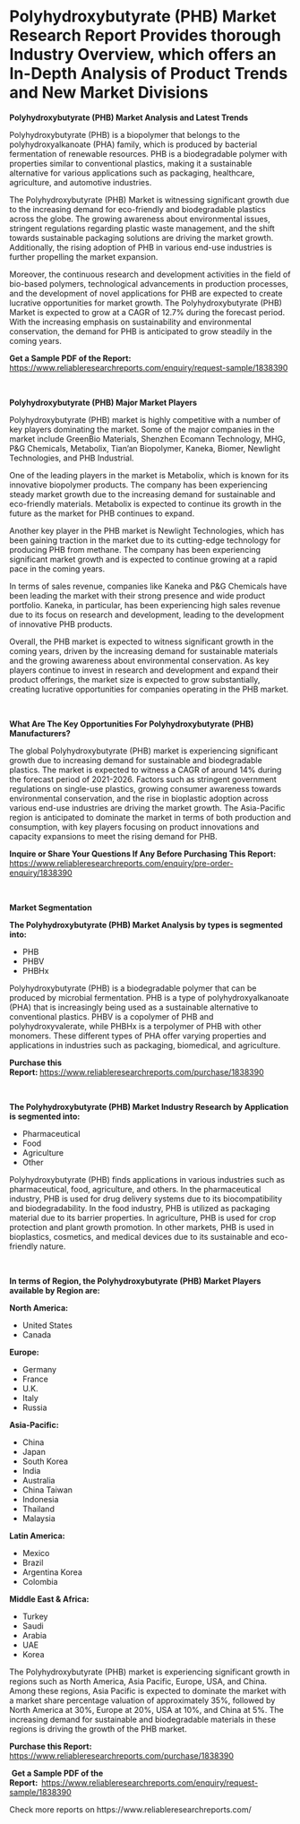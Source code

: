 <p><h1>Polyhydroxybutyrate (PHB) Market Research Report Provides thorough Industry Overview, which offers an In-Depth Analysis of Product Trends and New Market Divisions</h1></p><p><strong>Polyhydroxybutyrate (PHB) Market Analysis and Latest Trends</strong></p>
<p><p>Polyhydroxybutyrate (PHB) is a biopolymer that belongs to the polyhydroxyalkanoate (PHA) family, which is produced by bacterial fermentation of renewable resources. PHB is a biodegradable polymer with properties similar to conventional plastics, making it a sustainable alternative for various applications such as packaging, healthcare, agriculture, and automotive industries.</p><p>The Polyhydroxybutyrate (PHB) Market is witnessing significant growth due to the increasing demand for eco-friendly and biodegradable plastics across the globe. The growing awareness about environmental issues, stringent regulations regarding plastic waste management, and the shift towards sustainable packaging solutions are driving the market growth. Additionally, the rising adoption of PHB in various end-use industries is further propelling the market expansion.</p><p>Moreover, the continuous research and development activities in the field of bio-based polymers, technological advancements in production processes, and the development of novel applications for PHB are expected to create lucrative opportunities for market growth. The Polyhydroxybutyrate (PHB) Market is expected to grow at a CAGR of 12.7% during the forecast period. With the increasing emphasis on sustainability and environmental conservation, the demand for PHB is anticipated to grow steadily in the coming years.</p></p>
<p><strong>Get a Sample PDF of the Report:&nbsp;</strong> <a href="https://www.reliableresearchreports.com/enquiry/request-sample/1838390">https://www.reliableresearchreports.com/enquiry/request-sample/1838390</a></p>
<p>&nbsp;</p>
<p><strong>Polyhydroxybutyrate (PHB) Major Market Players</strong></p>
<p><p>Polyhydroxybutyrate (PHB) market is highly competitive with a number of key players dominating the market. Some of the major companies in the market include GreenBio Materials, Shenzhen Ecomann Technology, MHG, P&G Chemicals, Metabolix, Tian’an Biopolymer, Kaneka, Biomer, Newlight Technologies, and PHB Industrial.</p><p>One of the leading players in the market is Metabolix, which is known for its innovative biopolymer products. The company has been experiencing steady market growth due to the increasing demand for sustainable and eco-friendly materials. Metabolix is expected to continue its growth in the future as the market for PHB continues to expand.</p><p>Another key player in the PHB market is Newlight Technologies, which has been gaining traction in the market due to its cutting-edge technology for producing PHB from methane. The company has been experiencing significant market growth and is expected to continue growing at a rapid pace in the coming years.</p><p>In terms of sales revenue, companies like Kaneka and P&G Chemicals have been leading the market with their strong presence and wide product portfolio. Kaneka, in particular, has been experiencing high sales revenue due to its focus on research and development, leading to the development of innovative PHB products.</p><p>Overall, the PHB market is expected to witness significant growth in the coming years, driven by the increasing demand for sustainable materials and the growing awareness about environmental conservation. As key players continue to invest in research and development and expand their product offerings, the market size is expected to grow substantially, creating lucrative opportunities for companies operating in the PHB market.</p></p>
<p>&nbsp;</p>
<p><strong>What Are The Key Opportunities For Polyhydroxybutyrate (PHB) Manufacturers?</strong></p>
<p><p>The global Polyhydroxybutyrate (PHB) market is experiencing significant growth due to increasing demand for sustainable and biodegradable plastics. The market is expected to witness a CAGR of around 14% during the forecast period of 2021-2026. Factors such as stringent government regulations on single-use plastics, growing consumer awareness towards environmental conservation, and the rise in bioplastic adoption across various end-use industries are driving the market growth. The Asia-Pacific region is anticipated to dominate the market in terms of both production and consumption, with key players focusing on product innovations and capacity expansions to meet the rising demand for PHB.</p></p>
<p><strong>Inquire or Share Your Questions If Any Before Purchasing This Report:</strong> <a href="https://www.reliableresearchreports.com/enquiry/pre-order-enquiry/1838390">https://www.reliableresearchreports.com/enquiry/pre-order-enquiry/1838390</a></p>
<p>&nbsp;</p>
<p><strong>Market Segmentation</strong></p>
<p><strong>The Polyhydroxybutyrate (PHB) Market Analysis by types is segmented into:</strong></p>
<p><ul><li>PHB</li><li>PHBV</li><li>PHBHx</li></ul></p>
<p><p>Polyhydroxybutyrate (PHB) is a biodegradable polymer that can be produced by microbial fermentation. PHB is a type of polyhydroxyalkanoate (PHA) that is increasingly being used as a sustainable alternative to conventional plastics. PHBV is a copolymer of PHB and polyhydroxyvalerate, while PHBHx is a terpolymer of PHB with other monomers. These different types of PHA offer varying properties and applications in industries such as packaging, biomedical, and agriculture.</p></p>
<p><strong>Purchase this Report:&nbsp;</strong><a href="https://www.reliableresearchreports.com/purchase/1838390">https://www.reliableresearchreports.com/purchase/1838390</a></p>
<p>&nbsp;</p>
<p><strong>The Polyhydroxybutyrate (PHB) Market Industry Research by Application is segmented into:</strong></p>
<p><ul><li>Pharmaceutical</li><li>Food</li><li>Agriculture</li><li>Other</li></ul></p>
<p><p>Polyhydroxybutyrate (PHB) finds applications in various industries such as pharmaceutical, food, agriculture, and others. In the pharmaceutical industry, PHB is used for drug delivery systems due to its biocompatibility and biodegradability. In the food industry, PHB is utilized as packaging material due to its barrier properties. In agriculture, PHB is used for crop protection and plant growth promotion. In other markets, PHB is used in bioplastics, cosmetics, and medical devices due to its sustainable and eco-friendly nature.</p></p>
<p>&nbsp;</p>
<p><strong>In terms of Region, the Polyhydroxybutyrate (PHB) Market Players available by Region are:</strong></p>
<p>
    <p> <strong> North America: </strong>
        <ul>
            <li>United States</li>
            <li>Canada</li>
        </ul>
        </p> 
    <p> <strong> Europe: </strong>
        <ul>
            <li>Germany</li>
            <li>France</li>
            <li>U.K.</li>
            <li>Italy</li>
            <li>Russia</li>
        </ul>
        </p> 
    <p> <strong> Asia-Pacific: </strong>
        <ul>
            <li>China</li>
            <li>Japan</li>
            <li>South Korea</li>
            <li>India</li>
            <li>Australia</li>
            <li>China Taiwan</li>
            <li>Indonesia</li>
            <li>Thailand</li>
            <li>Malaysia</li>
        </ul>
        </p> 
    <p> <strong> Latin America: </strong>
        <ul>
            <li>Mexico</li>
            <li>Brazil</li>
            <li>Argentina Korea</li>
            <li>Colombia</li>
        </ul>
        </p> 
    <p> <strong> Middle East & Africa: </strong>
        <ul>
            <li>Turkey</li>
            <li>Saudi</li>
            <li>Arabia</li>
            <li>UAE</li>
            <li>Korea</li>
        </ul>
    </p>
    </p>
<p><p>The Polyhydroxybutyrate (PHB) market is experiencing significant growth in regions such as North America, Asia Pacific, Europe, USA, and China. Among these regions, Asia Pacific is expected to dominate the market with a market share percentage valuation of approximately 35%, followed by North America at 30%, Europe at 20%, USA at 10%, and China at 5%. The increasing demand for sustainable and biodegradable materials in these regions is driving the growth of the PHB market.</p></p>
<p><strong>Purchase this Report: </strong><a href="https://www.reliableresearchreports.com/purchase/1838390">https://www.reliableresearchreports.com/purchase/1838390</a></p>
<p>&nbsp;<strong>Get a Sample PDF of the Report:&nbsp;&nbsp;</strong><a href="https://www.reliableresearchreports.com/enquiry/request-sample/1838390">https://www.reliableresearchreports.com/enquiry/request-sample/1838390</a></p>
<p><strong></strong></p>
<p>Check more reports on https://www.reliableresearchreports.com/</p>